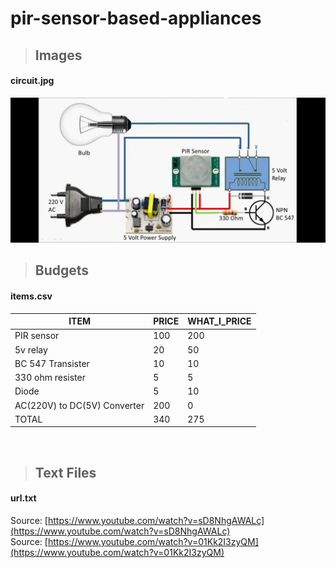# pir-sensor-based-appliances
> ## Images

####  circuit.jpg
![circuit.jpg](./circuit.jpg 'circuit.jpg')
<br>

> ## Budgets

####  items.csv
| ITEM                         | PRICE | WHAT_I_PRICE |
| ---------------------------- | ----- | ------------ |
| PIR sensor                   | 100   | 200          |
| 5v relay                     | 20    | 50           |
| BC 547 Transister            | 10    | 10           |
| 330 ohm resister             | 5     | 5            |
| Diode                        | 5     | 10           |
| AC(220V) to DC(5V) Converter | 200   | 0            |
| TOTAL                        | 340   | 275          |


<br>

> ## Text Files

#### url.txt

Source: [https://www.youtube.com/watch?v=sD8NhgAWALc](https://www.youtube.com/watch?v=sD8NhgAWALc)  
Source: [https://www.youtube.com/watch?v=01Kk2I3zyQM](https://www.youtube.com/watch?v=01Kk2I3zyQM)

<br>

